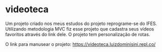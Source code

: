 # videoteca
Um projeto criado nos meus estudos do projeto reprograme-se do IFES.
Utilizando metodologia MVC fiz esse projeto que cadastra seus vídeos favoritos através do link dele.
O projeto tem personalização de rotas.

O link para manusear o projeto:
https://videoteca.luizdominisini.repl.co/
